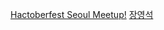 [Hactoberfest Seoul Meetup!](https://event-us.kr/hacktoberfestseoul/event/23432)
[장영석](https://ddangdol.github.io/hands-on/)
